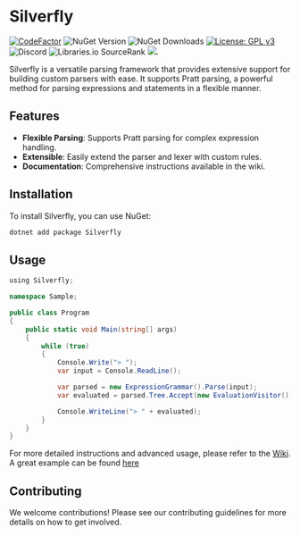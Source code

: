 # Silverfly

[![CodeFactor](https://www.codefactor.io/repository/github/furesoft/silverfly/badge)](https://www.codefactor.io/repository/github/furesoft/silverfly)
![NuGet Version](https://img.shields.io/nuget/v/silverfly)
![NuGet Downloads](https://img.shields.io/nuget/dt/Silverfly)
[![License: GPL v3](https://img.shields.io/badge/License-GPLv3-blue.svg)](https://www.gnu.org/licenses/gpl-3.0)
![Discord](https://img.shields.io/discord/455738571186241536)
![Libraries.io SourceRank](https://img.shields.io/librariesio/sourcerank/nuget/silverfly)
[![](https://tokei.rs/b1/github/furesoft/Silverfly)](https://github.com/furesoft/Silverfly).

Silverfly is a versatile parsing framework that provides extensive support for building custom parsers with ease. It supports Pratt parsing, a powerful method for parsing expressions and statements in a flexible manner.

## Features

- **Flexible Parsing**: Supports Pratt parsing for complex expression handling.
- **Extensible**: Easily extend the parser and lexer with custom rules.
- **Documentation**: Comprehensive instructions available in the wiki.

## Installation

To install Silverfly, you can use NuGet:

```bash
dotnet add package Silverfly
```

## Usage

```csharp
﻿using Silverfly;

namespace Sample;

public class Program
{
    public static void Main(string[] args)
    {
        while (true)
        {
            Console.Write("> ");
            var input = Console.ReadLine();

            var parsed = new ExpressionGrammar().Parse(input);
            var evaluated = parsed.Tree.Accept(new EvaluationVisitor());

            Console.WriteLine("> " + evaluated);
        }
    }
}
```

For more detailed instructions and advanced usage, please refer to the [Wiki](https://github.com/furesoft/Silverfly/wiki).
A great example can be found [here](https://github.com/furesoft/Silverfly/tree/main/Source/Samples/Sample.FuncLanguage)

## Contributing
We welcome contributions! Please see our contributing guidelines for more details on how to get involved.
